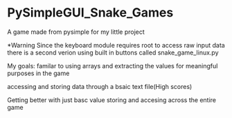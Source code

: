 # PySimpleGUI_Snake_Games
A game made from pysimple for my little project

*Warning
Since the keyboard module requires root to access raw input data 
there is a second verion using built in buttons called snake_game_linux.py


My goals:
  familar to using arrays and extracting the values for meaningful purposes in the game
  
  accessing and storing data through a bsaic text file(High scores)
  
  Getting better with just basc value storing and accesing across the entire game
